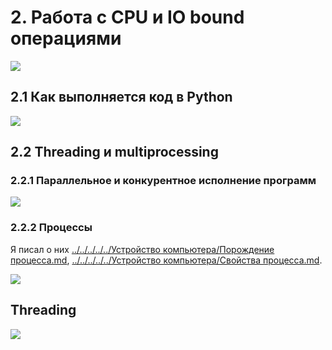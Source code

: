 # 2. Работа с CPU и IO bound операциями
![](../../../../../../../Images/Pasted%20image%2020220523024406.png)
## 2.1 Как выполняется код в Python
![](../../../../../../../Images/Pasted%20image%2020220523113944.png)
## 2.2 Threading и multiprocessing
### 2.2.1 Параллельное и конкурентное исполнение программ
![](../../../../../../../Images/Pasted%20image%2020220523113702.png)
### 2.2.2 Процессы
Я писал о них [../../../../../Устройство компьютера/Порождение процесса.md](../../../../../Устройство%20компьютера/Порождение%20процесса.md), [../../../../../Устройство компьютера/Свойства процесса.md](../../../../../Устройство%20компьютера/Свойства%20процесса.md).

![](../../../../../../../Images/Pasted%20image%2020220523173945.png)

## Threading
![](../../../../../../../Images/Pasted%20image%2020220523191904.png)